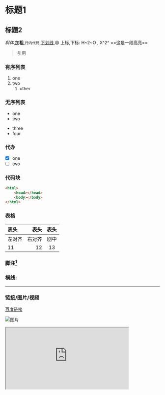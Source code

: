 # 标题1
## 标题2
*斜体*,**加粗**,`行内代码`,<u>下划线</u>,:smile:
上标,下标:
H~2~O , X^2^
==这是一段高亮==
>引用
### 有序列表
1. one
2. two
   1. other
### 无序列表
* one
* two
- three
- four
### 代办
- [x] one
- [ ] two
### 代码块
``` html
<html>
    <head></head>
    <body></body>
</html>
```
### 表格
|表头|表头|表头|
|:--|--:|:--:|
|左对齐|右对齐|剧中|
|11|12|13|

### 脚注[^脚注]
[^脚注]:对词意注释

### 横线:

---
### 链接/图片/视频
[百度链接](https://www.baidu.com "一个搜索引擎")

![图片](https://i2.hdslb.com/bfs/archive/a2d1be7109bbec6f793866a0ec775be30b178816.jpg@336w_190h_!web-video-rcmd-cover.webp "B站偷图")

<iframe width=400 height=200 src="https://ali.cdn.kaiyanapp.com/eb36fcb64506501b6d8e9f0fd084d604_720P.mp4?auth_key=1675249378-0-0-e07e5eff0d1142174c3b87bff1f6693b">


